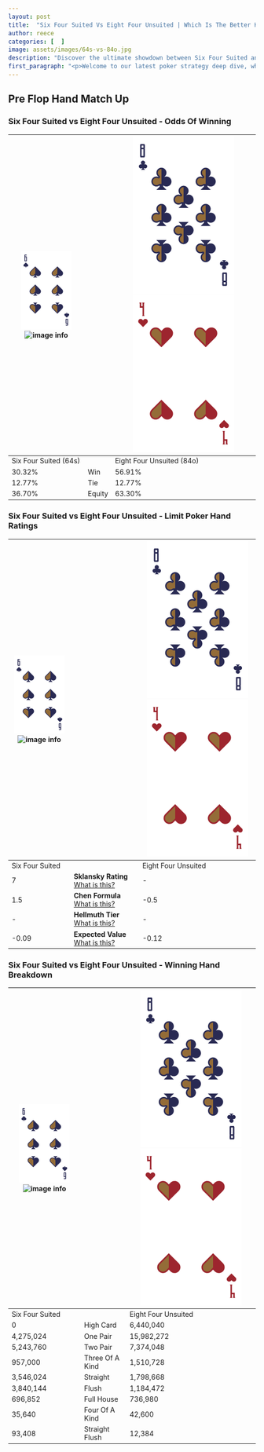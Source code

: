 ```yaml
---
layout: post
title:  "Six Four Suited Vs Eight Four Unsuited | Which Is The Better Hand In Poker? A Complete Guide"
author: reece
categories: [  ]
image: assets/images/64s-vs-84o.jpg
description: "Discover the ultimate showdown between Six Four Suited and Eight Four Unsuited in poker! Uncover the odds, strategies, and scenarios where one hand triumphs over the other. Get ready to up your poker game with this thrilling analysis."
first_paragraph: "<p>Welcome to our latest poker strategy deep dive, where we're pitting two distinct hands against each other in a high-stakes showdown: Six Four Suited vs Eight Four Unsuited.</p><p>In the dynamic world of poker, every decision counts, and knowing which hand holds the upper hand is key to your success at the table.</p><p>In this article, we'll dissect these two hands, explore the scenarios where one dominates the other, and equip you with the knowledge to make strategic choices that can tip the odds in your favor.</p><p>Get ready to unravel the intriguing dynamics of these poker hands and elevate your game to new heights.</p>"
---
```




[comment]: # (sp0)

## Pre Flop Hand Match Up

<div class="table hand-ratings" markdown="1"> 



### Six Four Suited vs Eight Four Unsuited - Odds Of Winning


    
| ![image info](assets/images/hand1/6.png) ![image info](assets/images/hand1/4s.png) |  | ![image info](assets/images/hand2/8.png) ![image info](assets/images/hand2/4o.png) |
| -------- | -------- | -------- |
| Six Four Suited (64s) |  | Eight Four Unsuited (84o) |
| 30.32% | Win | 56.91% |
| 12.77% | Tie | 12.77% |
| 36.70% | Equity | 63.30% |




[comment]: # (sp1)



### Six Four Suited vs Eight Four Unsuited - Limit Poker Hand Ratings


    
| ![image info](assets/images/hand1/6.png) ![image info](assets/images/hand1/4s.png) |  | ![image info](assets/images/hand2/8.png) ![image info](assets/images/hand2/4o.png) |
| -------- | -------- | -------- |
| Six Four Suited |  | Eight Four Unsuited |
| 7 | **Sklansky Rating** [What is this?](/sklansky-rating-explained) | - |
| 1.5 | **Chen Formula** [What is this?](/chen-formula-explained) | -0.5 |
| - | **Hellmuth Tier** [What is this?](/Hellmuth-tier-explained) | - |
| -0.09 | **Expected Value** [What is this?](/expected-value-explained) | -0.12 |




[comment]: # (sp2)



### Six Four Suited vs Eight Four Unsuited - Winning Hand Breakdown


    
| ![image info](assets/images/hand1/6.png) ![image info](assets/images/hand1/4s.png) |  | ![image info](assets/images/hand2/8.png) ![image info](assets/images/hand2/4o.png) |
| -------- | -------- | -------- |
| Six Four Suited |  | Eight Four Unsuited |
| 0 | High Card | 6,440,040 |
| 4,275,024 | One Pair | 15,982,272 |
| 5,243,760 | Two Pair | 7,374,048 |
| 957,000 | Three Of A Kind | 1,510,728 |
| 3,546,024 | Straight | 1,798,668 |
| 3,840,144 | Flush | 1,184,472 |
| 696,852 | Full House | 736,980 |
| 35,640 | Four Of A Kind | 42,600 |
| 93,408 | Straight Flush | 12,384 |




[comment]: # (sp3)



</div>

[comment]: # (sp4)



[comment]: # (sp5)

